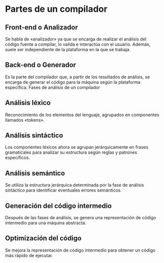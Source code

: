 # Partes de un compilador

## Front-end o Analizador

Se habla de «analizador» ya que se encarga de realizar el análisis del código fuente a compilar, lo valida e interactúa con el usuario. Además, suele ser independiente de la plataforma en la que se trabaja.

## Back-end o Generador

Es la parte del compilador que, a partir de los resultados de análisis, se encarga de generar el código para la máquina según la plataforma específica.
Fases de análisis de un compilador

## Análisis léxico

Reconocimiento de los elementos del lenguaje, agrupados en componentes llamados «tokens».

## Análisis sintáctico

Los componentes léxicos ahora se agrupan jerárquicamente en frases gramaticales para analizar su estructura según reglas y patrones específicos.

## Análisis semántico

Se utiliza la estructura jerárquica determinada por la fase de análisis sintáctico para identificar eventuales errores  semánticos.

## Generación del código intermedio

Después de las fases de análisis, se genera una representación de código intermedio para una máquina abstracta.

## Optimización del código

Se mejora la representación de código intermedio para obtener un código más rápido de ejecutar.